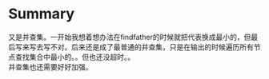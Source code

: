 # Summary
又是并查集。一开始我想着想办法在findfather的时候就把代表换成最小的，但最后写来写去写不对。后来还是成了最普通的并查集，只是在输出的时候遍历所有节点查找集合中最小的。。但也还没超时。。  
并查集也还需要好好加强。  

